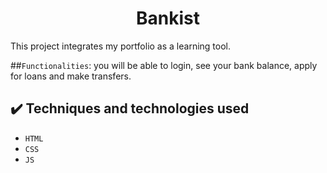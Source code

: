 <h1 align="center"> Bankist </h1>

This project integrates my portfolio as a learning tool.

##``Functionalities``: you will be able to login, see your bank balance, apply for loans and make transfers.

## ✔️ Techniques and technologies used

- ``HTML``
- ``CSS``
- ``JS``
